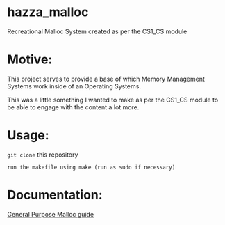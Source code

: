 # hazza_malloc
Recreational Malloc System created as per the CS1_CS module

# Motive:

This project serves to provide a base of which Memory Management Systems work inside of an Operating Systems.

This was a little something I wanted to make as per the CS1_CS module to be able to engage with the content a lot more.

# Usage:

``git clone`` this repository

``run the makefile using make (run as sudo if necessary)``

# Documentation:

[General Purpose Malloc guide](https://en.wikibooks.org/wiki/C_Programming/stdlib.h/malloc)
